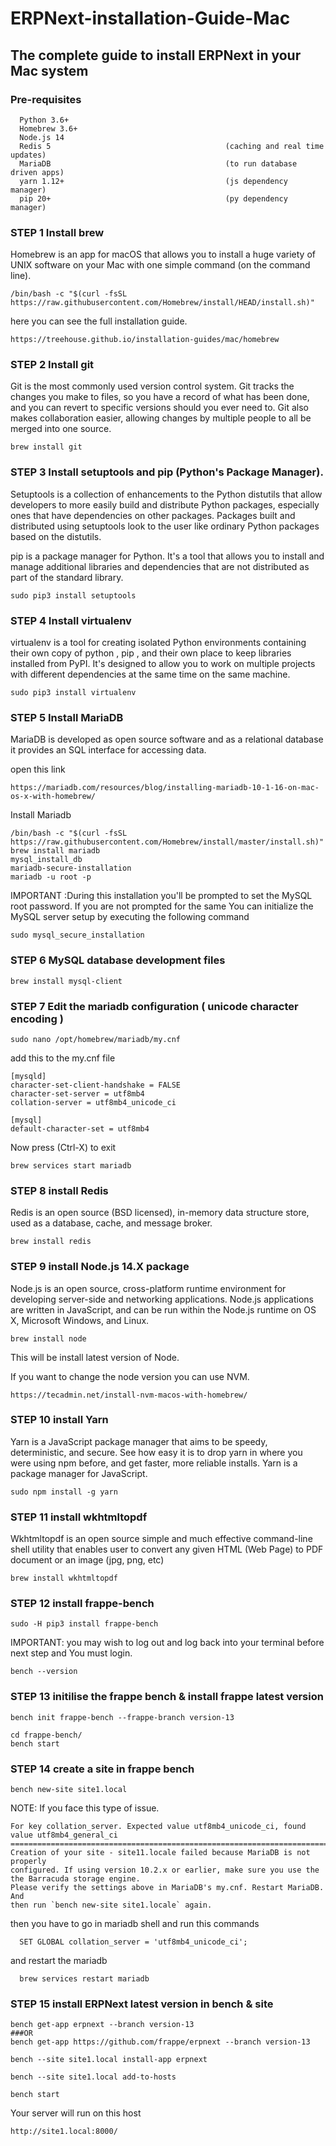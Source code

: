 # ERPNext-installation-Guide-Mac
## The complete guide to install ERPNext in your Mac system

### Pre-requisites 

      Python 3.6+
      Homebrew 3.6+
      Node.js 14
      Redis 5                                       (caching and real time updates)
      MariaDB                                       (to run database driven apps)
      yarn 1.12+                                    (js dependency manager)
      pip 20+                                       (py dependency manager)


### STEP 1 Install brew
Homebrew is an app for macOS that allows you to install a huge variety of UNIX software on your Mac 
with one simple command (on the command line).

    /bin/bash -c "$(curl -fsSL https://raw.githubusercontent.com/Homebrew/install/HEAD/install.sh)"
    
here you can see the full installation guide.    

    https://treehouse.github.io/installation-guides/mac/homebrew


### STEP 2 Install git
Git is the most commonly used version control system. Git tracks the changes you make to files, 
so you have a record of what has been done, and you can revert to specific versions should you ever need to. 
Git also makes collaboration easier, allowing changes by multiple people to all be merged into one source.
    
    brew install git


### STEP 3 Install setuptools and pip (Python's Package Manager).
Setuptools is a collection of enhancements to the Python distutils that allow developers 
to more easily build and distribute Python packages, especially ones that have 
dependencies on other packages. Packages built and distributed using setuptools 
look to the user like ordinary Python packages based on the distutils.

pip is a package manager for Python.  It's a tool that allows you to install and manage 
additional libraries and dependencies that are not distributed as part of the standard library.

    sudo pip3 install setuptools

### STEP 4 Install virtualenv
virtualenv is a tool for creating isolated Python environments containing their own copy of
python , pip , and their own place to keep libraries installed from PyPI.
It's designed to allow you to work on multiple projects with different dependencies 
at the same time on the same machine.
    
    sudo pip3 install virtualenv
    

### STEP 5 Install MariaDB
MariaDB is developed as open source software and as a relational database it provides an SQL interface 
for accessing data.

open this link

    https://mariadb.com/resources/blog/installing-mariadb-10-1-16-on-mac-os-x-with-homebrew/
 
Install Mariadb

    /bin/bash -c "$(curl -fsSL https://raw.githubusercontent.com/Homebrew/install/master/install.sh)"
    brew install mariadb
    mysql_install_db
    mariadb-secure-installation
    mariadb -u root -p
    
     
IMPORTANT :During this installation you'll be prompted to set the MySQL root password.
If you are not prompted for the same You can initialize the MySQL server setup by executing 
the following command
    
    sudo mysql_secure_installation
    
### STEP 6  MySQL database development files

    brew install mysql-client

### STEP 7 Edit the mariadb configuration ( unicode character encoding )

    sudo nano /opt/homebrew/mariadb/my.cnf

add this to the my.cnf file

    [mysqld]
    character-set-client-handshake = FALSE
    character-set-server = utf8mb4
    collation-server = utf8mb4_unicode_ci

    [mysql]
    default-character-set = utf8mb4

Now press (Ctrl-X) to exit

    brew services start mariadb


### STEP 8 install Redis
Redis is an open source (BSD licensed), in-memory data structure store, used as a database, 
cache, and message broker.
    
    brew install redis

### STEP 9 install Node.js 14.X package
Node.js is an open source, cross-platform runtime environment for developing server-side and 
networking applications. Node.js applications are written in JavaScript, and can be run within the Node.js
runtime on OS X, Microsoft Windows, and Linux.

    brew install node
    
This will be install latest version of Node.

If you want to change the node version you can use NVM.

    https://tecadmin.net/install-nvm-macos-with-homebrew/

### STEP 10  install Yarn
Yarn is a JavaScript package manager that aims to be speedy, deterministic, and secure. 
See how easy it is to drop yarn in where you were using npm before, and get faster, more reliable installs.
Yarn is a package manager for JavaScript.
    
    sudo npm install -g yarn

### STEP 11 install wkhtmltopdf
Wkhtmltopdf is an open source simple and much effective command-line shell utility that enables 
user to convert any given HTML (Web Page) to PDF document or an image (jpg, png, etc)

    brew install wkhtmltopdf
    
    
### STEP 12 install frappe-bench

    sudo -H pip3 install frappe-bench

IMPORTANT: you may wish to log out and log back into your terminal 
before next step and You must login.
    
    bench --version
    
### STEP 13 initilise the frappe bench & install frappe latest version 

    bench init frappe-bench --frappe-branch version-13
    
    cd frappe-bench/
    bench start
    
### STEP 14 create a site in frappe bench 
    
    bench new-site site1.local
        
NOTE: If you face this type of issue.

    For key collation_server. Expected value utf8mb4_unicode_ci, found value utf8mb4_general_ci
    ================================================================================
    Creation of your site - site11.locale failed because MariaDB is not properly
    configured. If using version 10.2.x or earlier, make sure you use the
    the Barracuda storage engine.
    Please verify the settings above in MariaDB's my.cnf. Restart MariaDB. And
    then run `bench new-site site1.locale` again.
    
then you have to go in mariadb shell and run this commands

      SET GLOBAL collation_server = 'utf8mb4_unicode_ci';
 
and restart the mariadb

      brew services restart mariadb

### STEP 15 install ERPNext latest version in bench & site

    bench get-app erpnext --branch version-13
    ###OR
    bench get-app https://github.com/frappe/erpnext --branch version-13

    bench --site site1.local install-app erpnext

    bench --site site1.local add-to-hosts
    
    bench start
    
Your server will run on this host

    http://site1.local:8000/
